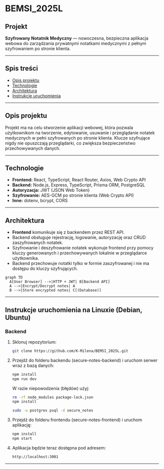 # BEMSI_2025L

## Projekt
**Szyfrowany Notatnik Medyczny** — nowoczesna, bezpieczna aplikacja webowa do zarządzania prywatnymi notatkami medycznymi z pełnym szyfrowaniem po stronie klienta.

---

## Spis treści
- [Opis projektu](#opis-projektu)
- [Technologie](#technologie)
- [Architektura](#architektura)
- [Instrukcje uruchomienia](#instrukcje-uruchomienia)
---

## Opis projektu
Projekt ma na celu stworzenie aplikacji webowej, która pozwala użytkownikom na tworzenie, edytowanie, usuwanie i przeglądanie notatek medycznych w pełni szyfrowanych po stronie klienta. Klucze szyfrujące nigdy nie opuszczają przeglądarki, co zwiększa bezpieczeństwo przechowywanych danych.

---

## Technologie
- **Frontend:** React, TypeScript, React Router, Axios, Web Crypto API
- **Backend:** Node.js, Express, TypeScript, Prisma ORM, PostgreSQL
- **Autoryzacja:** JWT (JSON Web Token)
- **Szyfrowanie:** AES-GCM po stronie klienta (Web Crypto API)
- **Inne:** dotenv, bcrypt, CORS

---

## Architektura
- **Frontend** komunikuje się z backendem przez REST API.
- Backend obsługuje rejestrację, logowanie, autoryzację oraz CRUD zaszyfrowanych notatek.
- Szyfrowanie i deszyfrowanie notatek wykonuje frontend przy pomocy kluczy generowanych i przechowywanych lokalnie w przeglądarce użytkownika.
- Backend przechowuje notatki tylko w formie zaszyfrowanej i nie ma dostępu do kluczy szyfrujących.

```mermaid
graph TD
  A[User Browser] -->|HTTP + JWT| B[Backend API]
  A -->|Encrypt/Decrypt notes| A
  B -->|Store encrypted notes| C[(Database)]
```
---

## Instrukcje uruchomienia na Linuxie (Debian, Ubuntu)

### Backend
1. Sklonuj repozytorium:
   ```bash
   git clone https://github.com/K-Milena/BEMSI_2025L.git
   ```
  
2. Przejdź do folderu backendu (secure-notes-backend) i uruchom serwer wraz z bazą danych:
    ```bash
    npm install
    npm run dev
    ```
    W razie niepowodzenia (błędów) użyj:
   ```bash
   rm -rf node_modules package-lock.json
   npm install
   ```
    
    ```bash
    sudo -u postgres psql -d secure_notes
    ```
    
4. Przejdź do folderu frontendu (secure-notes-frontend) i uruchom aplikację:
    ```bash
    npm install
    npm start
    ```

5. Aplikacja będzie teraz dostępna pod adresem:
    ```bash
    http://localhost:3001
    ```

---


